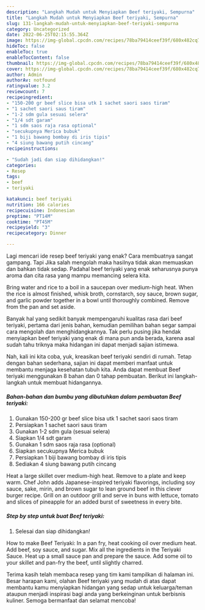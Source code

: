 ```yaml
---
description: "Langkah Mudah untuk Menyiapkan Beef teriyaki, Sempurna"
title: "Langkah Mudah untuk Menyiapkan Beef teriyaki, Sempurna"
slug: 131-langkah-mudah-untuk-menyiapkan-beef-teriyaki-sempurna
category: Uncategorized
date: 2022-06-25T02:15:55.364Z
image: https://img-global.cpcdn.com/recipes/78ba79414ceef39f/680x482cq70/beef-teriyaki-foto-resep-utama.jpg
hideToc: false
enableToc: true
enableTocContent: false
thumbnail: https://img-global.cpcdn.com/recipes/78ba79414ceef39f/680x482cq70/beef-teriyaki-foto-resep-utama.jpg
cover: https://img-global.cpcdn.com/recipes/78ba79414ceef39f/680x482cq70/beef-teriyaki-foto-resep-utama.jpg
author: Admin
authorAv: notfound
ratingvalue: 3.2
reviewcount: 7
recipeingredient:
- "150-200 gr beef slice bisa utk 1 sachet saori saos tiram"
- "1 sachet saori saus tiram"
- "1-2 sdm gula sesuai selera"
- "1/4 sdt garam"
- "1 sdm saos raja rasa optional"
- "secukupnya Merica bubuk"
- "1 biji bawang bombay di iris tipis"
- "4 siung bawang putih cincang"
recipeinstructions:

- "Sudah jadi dan siap dihidangkan!"
categories:
- Resep
tags:
- beef
- teriyaki

katakunci: beef teriyaki 
nutrition: 166 calories
recipecuisine: Indonesian
preptime: "PT14M"
cooktime: "PT45M"
recipeyield: "3"
recipecategory: Dinner

---
```



Lagi mencari ide resep beef teriyaki yang enak? Cara membuatnya sangat gampang. Tapi Jika salah mengolah maka hasilnya tidak akan memuaskan dan bahkan tidak sedap. Padahal beef teriyaki yang enak seharusnya punya aroma dan cita rasa yang mampu memancing selera kita.


Bring water and rice to a boil in a saucepan over medium-high heat. When the rice is almost finished, whisk broth, cornstarch, soy sauce, brown sugar, and garlic powder together in a bowl until thoroughly combined. Remove from the pan and set aside.

Banyak hal yang sedikit banyak mempengaruhi kualitas rasa dari beef teriyaki, pertama dari jenis bahan, kemudian pemilihan bahan segar sampai cara mengolah dan menghidangkannya. Tak perlu pusing jika hendak menyiapkan beef teriyaki yang enak di mana pun anda berada, karena asal sudah tahu triknya maka hidangan ini dapat menjadi sajian istimewa.


Nah, kali ini kita coba, yuk, kreasikan beef teriyaki sendiri di rumah. Tetap dengan bahan sederhana, sajian ini dapat memberi manfaat untuk membantu menjaga kesehatan tubuh kita. Anda dapat membuat Beef teriyaki menggunakan 8 bahan dan 0 tahap pembuatan. Berikut ini langkah-langkah untuk membuat hidangannya.

<!--inarticleads1-->

##### Bahan-bahan dan bumbu yang dibutuhkan dalam pembuatan Beef teriyaki:

1. Gunakan 150-200 gr beef slice bisa utk 1 sachet saori saos tiram
1. Persiapkan 1 sachet saori saus tiram
1. Gunakan 1-2 sdm gula (sesuai selera)
1. Siapkan 1/4 sdt garam
1. Gunakan 1 sdm saos raja rasa (optional)
1. Siapkan secukupnya Merica bubuk
1. Persiapkan 1 biji bawang bombay di iris tipis
1. Sediakan 4 siung bawang putih cincang


Heat a large skillet over medium-high heat. Remove to a plate and keep warm. Chef John adds Japanese-inspired teriyaki flavorings, including soy sauce, sake, mirin, and brown sugar to lean ground beef in this clever burger recipe. Grill on an outdoor grill and serve in buns with lettuce, tomato and slices of pineapple for an added burst of sweetness in every bite. 

<!--inarticleads2-->

##### Step by step untuk buat Beef teriyaki:


1. Selesai dan siap dihidangkan!

How to make Beef Teriyaki: In a pan fry, heat cooking oil over medium heat. Add beef, soy sauce, and sugar. Mix all the ingredients in the Teriyaki Sauce. Heat up a small sauce pan and prepare the sauce. Add some oil to your skillet and pan-fry the beef, until slightly charred. 

Terima kasih telah membaca resep yang tim kami tampilkan di halaman ini. Besar harapan kami, olahan Beef teriyaki yang mudah di atas dapat membantu kamu menyiapkan hidangan yang sedap untuk keluarga/teman ataupun menjadi inspirasi bagi anda yang berkeinginan untuk berbisnis kuliner. Semoga bermanfaat dan selamat mencoba!
